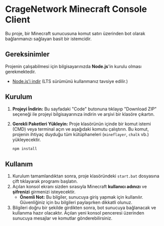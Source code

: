 # CrageNetwork Minecraft Console Client

Bu proje, bir Minecraft sunucusuna komut satırı üzerinden bot olarak bağlanmanızı sağlayan basit bir istemcidir.

## Gereksinimler

Projenin çalışabilmesi için bilgisayarınızda **Node.js**'in kurulu olması gerekmektedir.
*   [Node.js'i indir](https://nodejs.org/) (LTS sürümünü kullanmanız tavsiye edilir.)

## Kurulum

1.  **Projeyi İndirin:**
    Bu sayfadaki "Code" butonuna tıklayıp "Download ZIP" seçeneği ile projeyi bilgisayarınıza indirin ve arşivi bir klasöre çıkartın.

2.  **Gerekli Paketleri Yükleyin:**
    Proje klasörünün içinde bir komut istemi (CMD) veya terminal açın ve aşağıdaki komutu çalıştırın. Bu komut, projenin ihtiyaç duyduğu tüm kütüphaneleri (`mineflayer`, `chalk` vb.) yükleyecektir.
    ```bash
    npm install
    ```

## Kullanım

1.  Kurulum tamamlandıktan sonra, proje klasöründeki `start.bat` dosyasına çift tıklayarak programı başlatın.
2.  Açılan konsol ekranı sizden sırasıyla Minecraft **kullanıcı adınızı** ve **şifrenizi** girmenizi isteyecektir.
    *   **Önemli Not:** Bu bilgiler, sunucuya giriş yapmak için kullanılır. Güvenliğiniz için bu bilgileri paylaşırken dikkatli olunuz.
3.  Bilgileri doğru bir şekilde girdikten sonra, bot sunucuya bağlanacak ve kullanıma hazır olacaktır. Açılan yeni konsol penceresi üzerinden sunucuya mesajlar ve komutlar gönderebilirsiniz.
